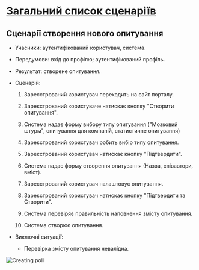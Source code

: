 # [Загальний список сценаріїв](https://github.com/MkZb/ODB/blob/master/doc/requests.md#3-%D1%81%D1%86%D0%B5%D0%BD%D0%B0%D1%80%D1%96%D1%97)
## Сценарії створення нового опитування
- Учасники: аутентифікований користувач, система.

- Передумови: вхід до профілю; аутентифікований профіль.

- Результат: створене опитування.

- Сценарій:

	1. Зареєстрований користувач переходить на сайт порталу.
		
	2. Зареєстрований користуваче натискає кнопку "Cтворити опитування".
	
	3. Система надає форму вибору типу опитування ("Мозковий штурм", опитування для компаній, статистичне опитування)
		
	4. Зареєстрований користувач робить вибір типу опитування.
	
	5. Зареєстрований користувач натискає кнопку "Підтвердити".
	
	6. Система надає форму створення опитування (Назва, співавтори, вміст).
	
	7. Зареєстрований користувач налаштовує опитування.
	
	6. Зареєстрований користувач натискає кнопку "Підтвердити та Створити".
  
  	7. Система перевіряє правильність наповнення змісту опитування.
  
 	8. Система створює опитування.
  
- Виключні ситуації:
	- Перевірка змісту опитування невалідна.

![Creating poll](https://i.imgur.com/KYqVOEe.png)
